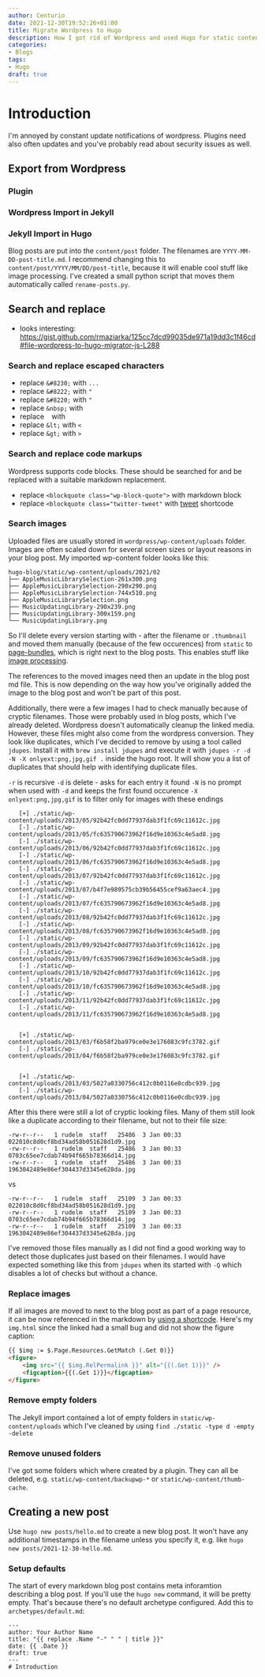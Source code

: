 ```yaml
---
author: Centurio
date: 2021-12-30T19:52:26+01:00
title: Migrate Wordpress to Hugo
description: How I got rid of Wordpress and used Hugo for static content generation
categories:
- Blogs
tags:
- Hugo
draft: true
---
```

# Introduction
I'm annoyed by constant update notifications of wordpress. Plugins need also often updates and you've probably read about security issues as well.

## Export from Wordpress
### Plugin
### Wordpress Import in Jekyll
### Jekyll Import in Hugo
Blog posts are put into the `content/post` folder. The filenames are `YYYY-MM-DD-post-title.md`. I recommend changing this to `content/post/YYYY/MM/DD/post-title`, because it will enable cool stuff like image processing. I've created a small python script that moves them automatically called `rename-posts.py`.

## Search and replace
* looks interesting: https://gist.github.com/rmaziarka/125cc7dcd99035de971a19dd3c1f46cd#file-wordpress-to-hugo-migrator-js-L288
### Search and replace escaped characters
* replace `&#8230;` with `...`
* replace `&#8222;` with `"`
* replace `&#8220;` with `"`
* replace `&nbsp;` with ` `
* replace ` ` with ` `
* replace `&lt;` with `<`
* replace `&gt;` with `>`
### Search and replace code markups
Wordpress supports code blocks. These should be searched for and be replaced with a suitable markdown replacement.

* replace `<blockquote class="wp-block-quote">` with markdown block
* replace `<blockquote class="twitter-tweet"` with [tweet](https://gohugo.io/content-management/shortcodes/#tweet) shortcode

### Search images
Uploaded files are usually stored in `wordpress/wp-content/uploads` folder. Images are often scaled down for several screen sizes or layout reasons in your blog post. My imported wp-content folder looks like this:

```
hugo-blog/static/wp-content/uploads/2021/02
├── AppleMusicLibrarySelection-261x300.png
├── AppleMusicLibrarySelection-290x290.png
├── AppleMusicLibrarySelection-744x510.png
├── AppleMusicLibrarySelection.png
├── MusicUpdatingLibrary-290x239.png
├── MusicUpdatingLibrary-300x159.png
└── MusicUpdatingLibrary.png
```

So I'll delete every version starting with - after the filename or `.thumbnail` and moved them manually (because of the few occurences) from `static` to [page-bundles](https://gohugo.io/content-management/page-resources/), which is right next to the blog posts. This enables stuff like [image processing](https://gohugo.io/content-management/image-processing/).

The references to the moved images need then an update in the blog post md file. This is now depending on the way how you've originally added the image to the blog post and won't be part of this post.

Additionally, there were a few images I had to check manually because of cryptic filenames. Those were probably used in blog posts, which I've already deleted. Wordpress doesn't automatically cleanup the linked media. However, these files might also come from the wordpress conversion. They look like duplicates, which I've decided to remove by using a tool called `jdupes`. Install it with `brew install jdupes` and execute it with `jdupes -r -d -N -X onlyext:png,jpg,gif .` inside the hugo root. It will show you a list of duplicates that should help with identifying duplicate files.

`-r` is recursive
`-d` is delete - asks for each entry it found
`-N` is no prompt when used with `-d` and keeps the first found occurence
`-X onlyext:png,jpg,gif` is to filter only for images with these endings

```
   [+] ./static/wp-content/uploads/2013/05/92b42fc0dd77937dab3f1fc69c11612c.jpg
   [-] ./static/wp-content/uploads/2013/05/fc635790673962f16d9e10363c4e5ad8.jpg
   [-] ./static/wp-content/uploads/2013/06/92b42fc0dd77937dab3f1fc69c11612c.jpg
   [-] ./static/wp-content/uploads/2013/06/fc635790673962f16d9e10363c4e5ad8.jpg
   [-] ./static/wp-content/uploads/2013/07/92b42fc0dd77937dab3f1fc69c11612c.jpg
   [-] ./static/wp-content/uploads/2013/07/b4f7e989575cb39b56455cef9a63aec4.jpg
   [-] ./static/wp-content/uploads/2013/07/fc635790673962f16d9e10363c4e5ad8.jpg
   [-] ./static/wp-content/uploads/2013/08/92b42fc0dd77937dab3f1fc69c11612c.jpg
   [-] ./static/wp-content/uploads/2013/08/fc635790673962f16d9e10363c4e5ad8.jpg
   [-] ./static/wp-content/uploads/2013/09/92b42fc0dd77937dab3f1fc69c11612c.jpg
   [-] ./static/wp-content/uploads/2013/09/fc635790673962f16d9e10363c4e5ad8.jpg
   [-] ./static/wp-content/uploads/2013/10/92b42fc0dd77937dab3f1fc69c11612c.jpg
   [-] ./static/wp-content/uploads/2013/10/fc635790673962f16d9e10363c4e5ad8.jpg
   [-] ./static/wp-content/uploads/2013/11/92b42fc0dd77937dab3f1fc69c11612c.jpg
   [-] ./static/wp-content/uploads/2013/11/fc635790673962f16d9e10363c4e5ad8.jpg


   [+] ./static/wp-content/uploads/2013/03/f6b58f2ba979ce0e3e176083c9fc3782.gif
   [-] ./static/wp-content/uploads/2013/04/f6b58f2ba979ce0e3e176083c9fc3782.gif


   [+] ./static/wp-content/uploads/2013/03/5027a0330756c412c0b0116e0cdbc939.jpg
   [-] ./static/wp-content/uploads/2013/04/5027a0330756c412c0b0116e0cdbc939.jpg
```

After this there were still a lot of cryptic looking files. Many of them still look like a duplicate according to their filename, but not to their file size:

```
-rw-r--r--   1 rudelm  staff   25486  3 Jan 00:33 022010c8d0cf8bd34ad58b051628d1d9.jpg
-rw-r--r--   1 rudelm  staff   25486  3 Jan 00:33 0703c65ee7cdab74b94f665b78366d14.jpg
-rw-r--r--   1 rudelm  staff   25486  3 Jan 00:33 1963042489e86ef304437d3345e628da.jpg
```

vs

```
-rw-r--r--   1 rudelm  staff   25109  3 Jan 00:33 022010c8d0cf8bd34ad58b051628d1d9.jpg
-rw-r--r--   1 rudelm  staff   25109  3 Jan 00:33 0703c65ee7cdab74b94f665b78366d14.jpg
-rw-r--r--   1 rudelm  staff   25109  3 Jan 00:33 1963042489e86ef304437d3345e628da.jpg
```

I've removed those files manually as I did not find a good working way to detect those duplicates just based on their filenames. I would have expected something like this from `jdupes` when its started with `-Q` which disables a lot of checks but without a chance.

### Replace images
If all images are moved to next to the blog post as part of a page resource, it can be now referenced in the markdown by [using a shortcode](https://www.regisphilibert.com/blog/2018/01/hugo-page-resources-and-how-to-use-them/). Here's my `img.html` since the linked had a small bug and did not show the figure caption:

```html
{{ $img := $.Page.Resources.GetMatch (.Get 0)}}
<figure>
	<img src="{{ $img.RelPermalink }}" alt="{{(.Get 1)}}" />
	<figcaption>{{(.Get 1)}}</figcaption>
</figure>
```

### Remove empty folders
The Jekyll import contained a lot of empty folders in `static/wp-content/uploads` which I've cleaned by using `find ./static -type d -empty -delete`

### Remove unused folders
I've got some folders which where created by a plugin. They can all be deleted, e.g. `static/wp-content/backupwp-*` or `static/wp-content/thumb-cache`.

## Creating a new post
Use `hugo new posts/hello.md` to create a new blog post. It won't have any additional timestamps in the filename unless you specify it, e.g. like `hugo new posts/2021-12-30-hello.md`. 
### Setup defaults
The start of every markdown blog post contains meta inforamtion describing a blog post. If you'll use the `hugo new` command, it will be pretty empty. That's because there's no default archetype configured. Add this to `archetypes/default.md`:

```
---
author: Your Author Name
title: "{{ replace .Name "-" " " | title }}"
date: {{ .Date }}
draft: true
---
# Introduction
```